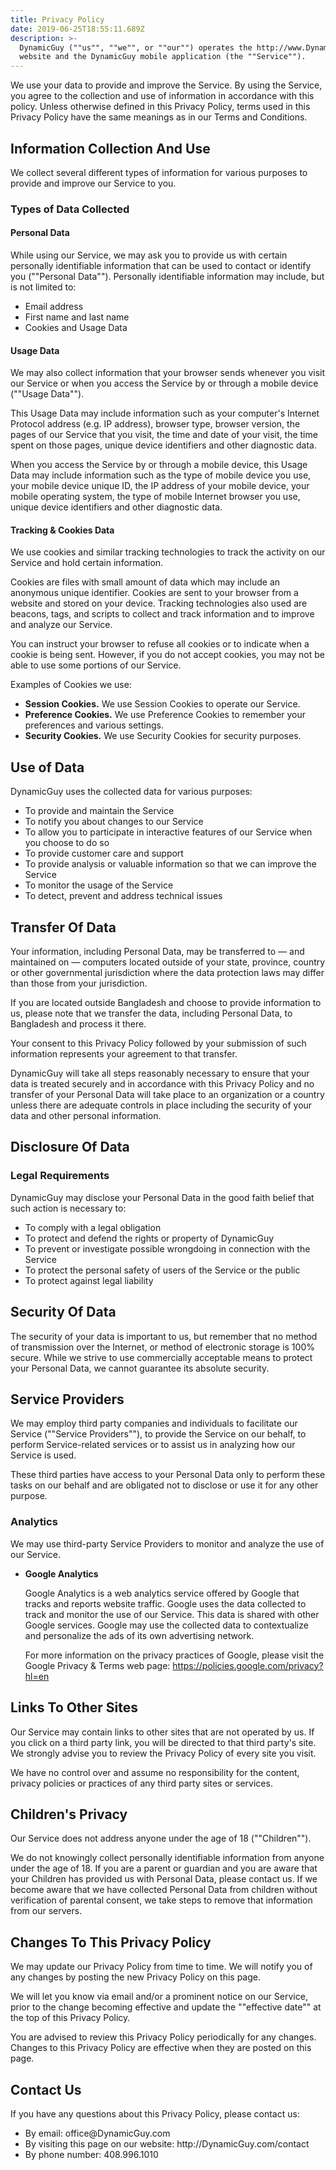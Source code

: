 ```yaml
---
title: Privacy Policy
date: 2019-06-25T18:55:11.689Z
description: >-
  DynamicGuy (""us"", ""we"", or ""our"") operates the http://www.DynamicGuy.com
  website and the DynamicGuy mobile application (the ""Service"").
---
```

<p>We use your data to provide and improve the Service. By using the Service, you agree to the collection and use of information in accordance with this policy. Unless otherwise defined in this Privacy Policy, terms used in this Privacy Policy have the same meanings as in our Terms and Conditions.</p>

<h2>Information Collection And Use</h2>

<p>We collect several different types of information for various purposes to provide and improve our Service to you.</p>

<h3>Types of Data Collected</h3>

<h4>Personal Data</h4>

<p>While using our Service, we may ask you to provide us with certain personally identifiable information that can be used to contact or identify you (""Personal Data""). Personally identifiable information may include, but is not limited to:</p>

<ul>

<li>Email address</li><li>First name and last name</li><li>Cookies and Usage Data</li>

</ul>

<h4>Usage Data</h4>

<p>We may also collect information that your browser sends whenever you visit our Service or when you access the Service by or through a mobile device (""Usage Data"").</p>

<p>This Usage Data may include information such as your computer's Internet Protocol address (e.g. IP address), browser type, browser version, the pages of our Service that you visit, the time and date of your visit, the time spent on those pages, unique device identifiers and other diagnostic data.</p>

<p>When you access the Service by or through a mobile device, this Usage Data may include information such as the type of mobile device you use, your mobile device unique ID, the IP address of your mobile device, your mobile operating system, the type of mobile Internet browser you use, unique device identifiers and other diagnostic data.</p>

<h4>Tracking &amp; Cookies Data</h4>

<p>We use cookies and similar tracking technologies to track the activity on our Service and hold certain information.</p>

<p>Cookies are files with small amount of data which may include an anonymous unique identifier. Cookies are sent to your browser from a website and stored on your device. Tracking technologies also used are beacons, tags, and scripts to collect and track information and to improve and analyze our Service.</p>

<p>You can instruct your browser to refuse all cookies or to indicate when a cookie is being sent. However, if you do not accept cookies, you may not be able to use some portions of our Service.</p>

<p>Examples of Cookies we use:</p>

<ul>

<li><strong>Session Cookies.</strong> We use Session Cookies to operate our Service.</li>

<li><strong>Preference Cookies.</strong> We use Preference Cookies to remember your preferences and various settings.</li>

<li><strong>Security Cookies.</strong> We use Security Cookies for security purposes.</li>

</ul>

<h2>Use of Data</h2>

<p>DynamicGuy uses the collected data for various purposes:</p>

<ul>

<li>To provide and maintain the Service</li>

<li>To notify you about changes to our Service</li>

<li>To allow you to participate in interactive features of our Service when you choose to do so</li>

<li>To provide customer care and support</li>

<li>To provide analysis or valuable information so that we can improve the Service</li>

<li>To monitor the usage of the Service</li>

<li>To detect, prevent and address technical issues</li>

</ul>

<h2>Transfer Of Data</h2>

<p>Your information, including Personal Data, may be transferred to — and maintained on — computers located outside of your state, province, country or other governmental jurisdiction where the data protection laws may differ than those from your jurisdiction.</p>

<p>If you are located outside Bangladesh and choose to provide information to us, please note that we transfer the data, including Personal Data, to Bangladesh and process it there.</p>

<p>Your consent to this Privacy Policy followed by your submission of such information represents your agreement to that transfer.</p>

<p>DynamicGuy will take all steps reasonably necessary to ensure that your data is treated securely and in accordance with this Privacy Policy and no transfer of your Personal Data will take place to an organization or a country unless there are adequate controls in place including the security of your data and other personal information.</p>

<h2>Disclosure Of Data</h2>

<h3>Legal Requirements</h3>

<p>DynamicGuy may disclose your Personal Data in the good faith belief that such action is necessary to:</p>

<ul>

<li>To comply with a legal obligation</li>

<li>To protect and defend the rights or property of DynamicGuy</li>

<li>To prevent or investigate possible wrongdoing in connection with the Service</li>

<li>To protect the personal safety of users of the Service or the public</li>

<li>To protect against legal liability</li>

</ul>

<h2>Security Of Data</h2>

<p>The security of your data is important to us, but remember that no method of transmission over the Internet, or method of electronic storage is 100% secure. While we strive to use commercially acceptable means to protect your Personal Data, we cannot guarantee its absolute security.</p>

<h2>Service Providers</h2>

<p>We may employ third party companies and individuals to facilitate our Service (""Service Providers""), to provide the Service on our behalf, to perform Service-related services or to assist us in analyzing how our Service is used.</p>

<p>These third parties have access to your Personal Data only to perform these tasks on our behalf and are obligated not to disclose or use it for any other purpose.</p>

<h3>Analytics</h3>

<p>We may use third-party Service Providers to monitor and analyze the use of our Service.</p>

<ul>

<li>

<p><strong>Google Analytics</strong></p>

<p>Google Analytics is a web analytics service offered by Google that tracks and reports website traffic. Google uses the data collected to track and monitor the use of our Service. This data is shared with other Google services. Google may use the collected data to contextualize and personalize the ads of its own advertising network.</p>

<p>For more information on the privacy practices of Google, please visit the Google Privacy &amp; Terms web page: <a href=""https://policies.google.com/privacy?hl=en"">https://policies.google.com/privacy?hl=en</a></p>

</li>

</ul>

<h2>Links To Other Sites</h2>

<p>Our Service may contain links to other sites that are not operated by us. If you click on a third party link, you will be directed to that third party's site. We strongly advise you to review the Privacy Policy of every site you visit.</p>

<p>We have no control over and assume no responsibility for the content, privacy policies or practices of any third party sites or services.</p>

<h2>Children's Privacy</h2>

<p>Our Service does not address anyone under the age of 18 (""Children"").</p>

<p>We do not knowingly collect personally identifiable information from anyone under the age of 18. If you are a parent or guardian and you are aware that your Children has provided us with Personal Data, please contact us. If we become aware that we have collected Personal Data from children without verification of parental consent, we take steps to remove that information from our servers.</p>

<h2>Changes To This Privacy Policy</h2>

<p>We may update our Privacy Policy from time to time. We will notify you of any changes by posting the new Privacy Policy on this page.</p>

<p>We will let you know via email and/or a prominent notice on our Service, prior to the change becoming effective and update the ""effective date"" at the top of this Privacy Policy.</p>

<p>You are advised to review this Privacy Policy periodically for any changes. Changes to this Privacy Policy are effective when they are posted on this page.</p>

<h2>Contact Us</h2>

<p>If you have any questions about this Privacy Policy, please contact us:</p>

<ul>

<li>By email: office@DynamicGuy.com</li>

<li>By visiting this page on our website: http://DynamicGuy.com/contact</li>

<li>By phone number: 408.996.1010</li>

</ul>
